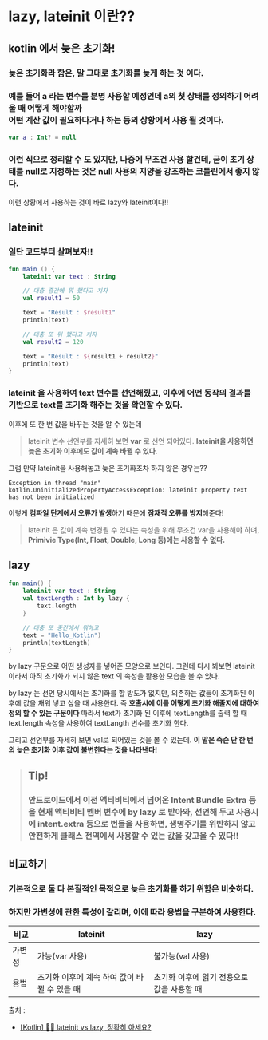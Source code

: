 # lazy, lateinit 이란??
## kotlin 에서 늦은 초기화!
### 늦은 초기화라 함은, **말 그대로 초기화를 늦게 하는 것** 이다.<br>
### 예를 들어 a 라는 변수를 **분명 사용할 예정인데 a의 첫 상태를 정의하기 어려울 때** 어떻게 해야할까<br> 어떤 계산 값이 필요하다거나 하는 등의 상황에서 사용 될 것이다.
```kotlin
var a : Int? = null
```
### 이런 식으로 정리할 수 도 있지만, **나중에 무조건 사용 할건데,** 굳이 초기 상태를 null로 지정하는 것은 **null 사용의 지양을 강조**하는 코틀린에서 좋지 않다.
이런 상황에서 사용하는 것이 바로 lazy와 lateinit이다!!

## lateinit
### 일단 코드부터 살펴보자!!
```kotlin
fun main () {
    lateinit var text : String

    // 대충 중간에 뭐 했다고 치자 
    val result1 = 50

    text = "Result : $result1"
    println(text)

    // 대충 또 뭐 했다고 치자
    val result2 = 120

    text = "Result : ${result1 + result2}"
    println(text)
}
```

### lateinit 을 사용하여 text 변수를 선언해줬고, 이후에 어떤 동작의 결과를 기반으로 text를 초기화 해주는 것을 확인할 수 있다.<br>
이후에 또 한 번 값을 바꾸는 것을 알 수 있는데
>lateinit 변수 선언부를 자세히 보면 **var** 로 선언 되어있다. **lateinit을 사용하면 늦은 초기화 이후에도 값이 계속 바뀔 수 있다.**

그럼 만약 lateinit을 사용해놓고 늦은 초기화조차 하지 않은 경우는??
```
Exception in thread "main" kotlin.UninitializedPropertyAccessException: lateinit property text has not been initialized
```
이렇게 **컴파일 단계에서 오류가 발생**하기 때문에 **잠재적 오류를 방지**해준다!

>lateinit 은 값이 계속 변경될 수 있다는 속성을 위해 무조건 var을 사용해야 하며, **Primivie Type(Int, Float, Double, Long 등)에는 사용할 수 없다.**
## lazy
```kotlin
fun main() {
    lateinit var text : String
    val textLength : Int by lazy {
        text.length
    }

    // 대충 또 중간에서 뭐하고
    text = "Hello_Kotlin")
    println(textLength)
}
```

by lazy 구문으로 어떤 생성자를 넣어준 모양으로 보인다. 그런데 다시 봐보면 lateinit 이라서 아직 초기화가 되지 않은 text 의 속성을 활용한 모습을 볼 수 있다.

by lazy 는 선언 당시에서는 초기화를 할 방도가 없지만, 의존하는 값들이 초기화된 이후에 값을 채워 넣고 싶을 때 사용한다. 즉 **호출시에 이를 어떻게 초기화 해줄지에 대하여 정의 할 수 있는 구문이다** 
따라서 text가 초기화 된 이후에 textLength를 출력 할 때 text.length 속성을 사용하여 textLangth 변수를 초기화 한다.

그리고 선언부를 자세히 보면 val로 되어있는 것을 볼 수 있는데. **이 말은 즉슨 단 한 번의 늦은 초기화 이후 값이 불변한다는 것을 나타낸다!**
> ## Tip! 
> ### 안드로이드에서 이전 액티비티에서 넘어온 Intent Bundle Extra 등을 현재 액티비티 멤버 변수에 by lazy 로 받아와, 선언해 두고 사용시에 intent.extra 등으로 번들을 사용하면, 생명주기를 위반하지 않고 안전하게 클래스 전역에서 사용할 수 있는 값을 갖고올 수 있다!!

## 비교하기 
### **기본적으로 둘 다 본질적인 목적으로 늦은 초기화를 하기 위함은 비슷하다.**
### 하지만 **가변성에 관한 특성**이 갈리며, 이에 따라 용법을 구분하여 사용한다.

| 비교 | lateinit | lazy |
| -------| -------| ------- |
|가변성|가능(var 사용)|불가능(val 사용)|
|용법 | 초기화 이후에 계속 하여 값이 바뀔 수 있을 때 | 초기화 이후에 읽기 전용으로 값을 사용할 때|





출처 : 
* [[Kotlin] 🤚🏻 lateinit vs lazy, 정확히 아세요?](https://velog.io/@haero_kim/Kotlin-lateinit-vs-lazy-%EC%A0%95%ED%99%95%ED%9E%88-%EC%95%84%EC%84%B8%EC%9A%94)
